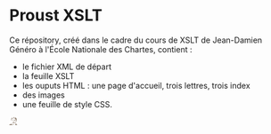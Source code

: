 # Proust XSLT
Ce répository, créé dans le cadre du cours de XSLT de Jean-Damien Généro à l'École Nationale des Chartes, contient :
- le fichier XML de départ
- la feuille XSLT
- les ouputs HTML : une page d'accueil, trois lettres, trois index
- des images
- une feuille de style CSS.

![image](out/proust_mini.png)
